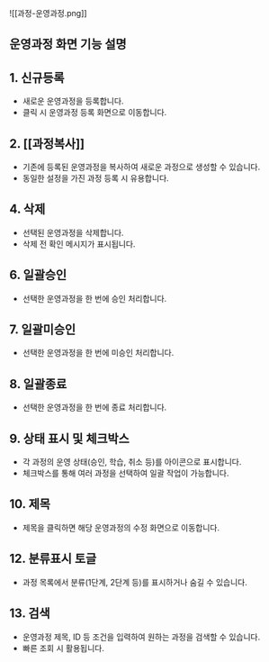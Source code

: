 ![[과정-운영과정.png]]

## 운영과정 화면 기능 설명

## 1. **신규등록**
   - 새로운 운영과정을 등록합니다.  
   - 클릭 시 운영과정 등록 화면으로 이동합니다.

## 2. **[[과정복사]]**
   - 기존에 등록된 운영과정을 복사하여 새로운 과정으로 생성할 수 있습니다.  
   - 동일한 설정을 가진 과정 등록 시 유용합니다.

## 4. **삭제**
   - 선택된 운영과정을 삭제합니다.  
   - 삭제 전 확인 메시지가 표시됩니다.

## 6. **일괄승인**
   - 선택한 운영과정을 한 번에 승인 처리합니다.  

## 7. **일괄미승인**
   - 선택한 운영과정을 한 번에 미승인 처리합니다.  

## 8. **일괄종료**
   - 선택한 운영과정을 한 번에 종료 처리합니다.  

## 9. **상태 표시 및 체크박스**
   - 각 과정의 운영 상태(승인, 학습, 취소 등)를 아이콘으로 표시합니다.  
   - 체크박스를 통해 여러 과정을 선택하여 일괄 작업이 가능합니다.  

## 10. **제목**
   - 제목을 클릭하면 해당 운영과정의 수정 화면으로 이동합니다.   

## 12. **분류표시 토글**
   - 과정 목록에서 분류(1단계, 2단계 등)를 표시하거나 숨길 수 있습니다.  

## 13. **검색**
   - 운영과정 제목, ID 등 조건을 입력하여 원하는 과정을 검색할 수 있습니다.  
   - 빠른 조회 시 활용됩니다.
